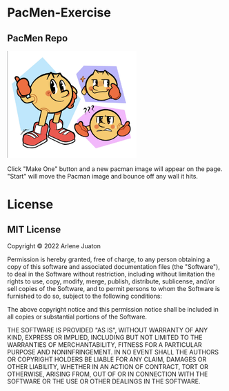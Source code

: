 # PacMen-Exercise
## PacMen Repo
<img src= "PacMan.png" width='300'/>

Click "Make One" button and a new pacman image will appear on the page. "Start" will move the Pacman image and bounce off any wall it hits.

# License

## MIT License

Copyright © 2022 Arlene Juaton

Permission is hereby granted, free of charge, to any person obtaining a copy of this software and associated documentation files (the "Software"), to deal in the Software without restriction, including without limitation the rights to use, copy, modify, merge, publish, distribute, sublicense, and/or sell copies of the Software, and to permit persons to whom the Software is furnished to do so, subject to the following conditions:

The above copyright notice and this permission notice shall be included in all copies or substantial portions of the Software.

THE SOFTWARE IS PROVIDED "AS IS", WITHOUT WARRANTY OF ANY KIND, EXPRESS OR IMPLIED, INCLUDING BUT NOT LIMITED TO THE WARRANTIES OF MERCHANTABILITY, FITNESS FOR A PARTICULAR PURPOSE AND NONINFRINGEMENT. IN NO EVENT SHALL THE AUTHORS OR COPYRIGHT HOLDERS BE LIABLE FOR ANY CLAIM, DAMAGES OR OTHER LIABILITY, WHETHER IN AN ACTION OF CONTRACT, TORT OR OTHERWISE, ARISING FROM, OUT OF OR IN CONNECTION WITH THE SOFTWARE OR THE USE OR OTHER DEALINGS IN THE SOFTWARE.
